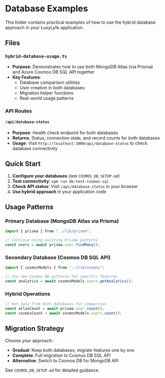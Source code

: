 # Database Examples

This folder contains practical examples of how to use the hybrid database approach in your LuxyLyfe application.

## Files

### `hybrid-database-usage.ts`

- **Purpose**: Demonstrates how to use both MongoDB Atlas (via Prisma) and Azure Cosmos DB SQL API together
- **Key Features**:
  - Database comparison utilities
  - User creation in both databases
  - Migration helper functions
  - Real-world usage patterns

### API Routes

#### `/api/database-status`

- **Purpose**: Health check endpoint for both databases
- **Returns**: Status, connection state, and record counts for both databases
- **Usage**: Visit `http://localhost:3000/api/database-status` to check database connectivity

## Quick Start

1. **Configure your databases** (see `COSMOS_DB_SETUP.md`)
2. **Test connectivity**: `npm run db:test-cosmos-sql`
3. **Check API status**: Visit `/api/database-status` in your browser
4. **Use hybrid approach** in your application code

## Usage Patterns

### Primary Database (MongoDB Atlas via Prisma)

```typescript
import { prisma } from "../lib/prisma";

// Continue using existing Prisma patterns
const users = await prisma.user.findMany();
```

### Secondary Database (Cosmos DB SQL API)

```typescript
import { cosmosModels } from "../lib/cosmos";

// Use new Cosmos DB patterns for specific features
const analytics = await cosmosModels.users.getAnalytics();
```

### Hybrid Operations

```typescript
// Get data from both databases for comparison
const atlasCount = await prisma.user.count();
const cosmosCount = await cosmosModels.users.count();
```

## Migration Strategy

Choose your approach:

- **Gradual**: Keep both databases, migrate features one by one
- **Complete**: Full migration to Cosmos DB SQL API
- **Alternative**: Switch to Cosmos DB for MongoDB API

See `COSMOS_DB_SETUP.md` for detailed guidance.
